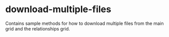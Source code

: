 # download-multiple-files
Contains sample methods for how to download multiple files from the main grid and the relationships grid.

